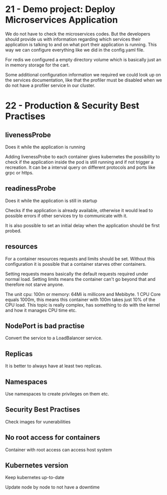 # 21 - Demo project: Deploy Microservices Application

We do not have to check the microservices codes. But the developers should provide us with information regarding which services their application is talking to and on what port their application is running.
This way we can configure everything like we did in the config.yaml file.

For redis we configured a empty directory volume which is basically just an in memory storage for the cart.

Some additional configuration information we required we could look up on the services documentation, like that the profiler must be disabled when we do not have a profiler service in our cluster.

# 22 - Production & Security Best Practises

## livenessProbe

Does it while the application is running

Adding livenessProbe to each container gives kubernetes the possibility to check if the application inside the pod is still running and if not trigger a recreation.
It can be a interval query on different protocols and ports like grpc or https.

## readinessProbe

Does it while the application is still in startup

Checks if the application is already available, otherwise it would lead to possible errors if other services try to communicate with it.

It is also possible to set an initial delay when the application should be first probed.

## resources

For a container resources requests and limits should be set. 
Without this configuration it is possible that a container starves other containers.

Setting requests means basically the default requests required under normal load.
Setting limits means the container can't go beyond that and therefore not starve anyone.

The unit cpu: 100m or memory: 64Mi is millicore and Mebibyte.
1 CPU Core equals 1000m, this means this container with 100m takes just 10% of the CPU load. This topic is really complex, has something to do with the kernel and how it manages CPU time etc.

## NodePort is bad practise

Convert the service to a LoadBalancer service.

## Replicas

It is better to always have at least two replicas.

## Namespaces

Use namespaces to create privileges on them etc.

## Security Best Practises

Check images for vunerabilities

## No root access for containers

Container with root access can access host system

## Kubernetes version

Keep kubernetes up-to-date

Update node by node to not have a downtime